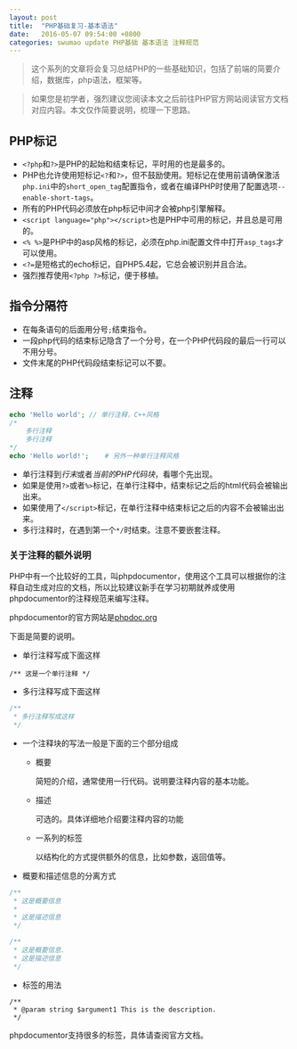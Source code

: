 ```yaml
---
layout: post
title:  "PHP基础复习-基本语法"
date:   2016-05-07 09:54:00 +0800
categories: swumao update PHP基础 基本语法 注释规范
---
```

> 这个系列的文章将会复习总结PHP的一些基础知识，包括了前端的简要介绍，数据库，php语法，框架等。

> 如果您是初学者，强烈建议您阅读本文之后前往PHP官方网站阅读官方文档对应内容。本文仅作简要说明，梳理一下思路。

## PHP标记

- `<?php`和`?>`是PHP的起始和结束标记，平时用的也是最多的。
- PHP也允许使用短标记`<?`和`?>`，但不鼓励使用。短标记在使用前请确保激活`php.ini`中的`short_open_tag`配置指令，或者在编译PHP时使用了配置选项`--enable-short-tags`。
- 所有的PHP代码必须放在php标记中间才会被php引擎解释。
- `<script language="php"></script>`也是PHP中可用的标记，并且总是可用的。
- `<% %>`是PHP中的asp风格的标记，必须在php.ini配置文件中打开`asp_tags`才可以使用。
- `<?=`是短格式的echo标记，自PHP5.4起，它总会被识别并且合法。
- 强烈推荐使用`<?php ?>`标记，便于移植。

## 指令分隔符

- 在每条语句的后面用分号`;`结束指令。
- 一段php代码的结束标记隐含了一个分号，在一个PHP代码段的最后一行可以不用分号。
- 文件末尾的PHP代码段结束标记可以不要。

## 注释

```php
echo 'Hello world'; // 单行注释，C++风格
/*
    多行注释
    多行注释
*/
echo 'Hello world!';    # 另外一种单行注释风格
```

- 单行注释到*行末*或者*当前的PHP代码块*，看哪个先出现。
- 如果是使用`?>`或者`%>`标记，在单行注释中，结束标记之后的html代码会被输出出来。
- 如果使用了`</script>`标记，在单行注释中结束标记之后的内容不会被输出出来。
- 多行注释时，在遇到第一个`*/`时结束。注意不要嵌套注释。

### 关于注释的额外说明

PHP中有一个比较好的工具，叫phpdocumentor，使用这个工具可以根据你的注释自动生成对应的文档，所以比较建议新手在学习初期就养成使用phpdocumentor的注释规范来编写注释。

phpdocumentor的官方网站是[phpdoc.org](https://www.phpdoc.org/)

下面是简要的说明。

- 单行注释写成下面这样

`/** 这是一个单行注释 */`

- 多行注释写成下面这样

```php
/**
 * 多行注释写成这样
 */
```

- 一个注释块的写法一般是下面的三个部分组成
    - 概要

        简短的介绍，通常使用一行代码。说明要注释内容的基本功能。

    - 描述

        可选的。具体详细地介绍要注释内容的功能

    - 一系列的标签

        以结构化的方式提供额外的信息，比如参数，返回值等。

- 概要和描述信息的分离方式

```php
/**
 * 这是概要信息
 *
 * 这是描述信息
 */

/**
 * 这是概要信息.
 * 这是描述信息
 */
```

- 标签的用法

```
/**
 * @param string $argument1 This is the description.
 */
```

phpdocumentor支持很多的标签，具体请查阅官方文档。
